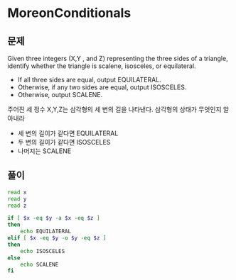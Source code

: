 # MoreonConditionals

## 문제

Given three integers (X,Y , and Z) representing the three sides of a triangle, identify whether the triangle is scalene, isosceles, or equilateral.

- If all three sides are equal, output EQUILATERAL.
- Otherwise, if any two sides are equal, output ISOSCELES.
- Otherwise, output SCALENE.

주어진 세 정수 X,Y,Z는 삼각형의 세 변의 길을 나타낸다. 삼각형의 상태가 무엇인지 알아내라

- 세 변의 길이가 같다면 EQUILATERAL
- 두 변의 길이가 같다면 ISOSCELES
- 나머지는 SCALENE

## 풀이

```sh
read x
read y
read z

if [ $x -eq $y -a $x -eq $z ]
then
    echo EQUILATERAL
elif [ $x -eq $y -o $y -eq $z ]
then
    echo ISOSCELES
else
    echo SCALENE
fi
```
